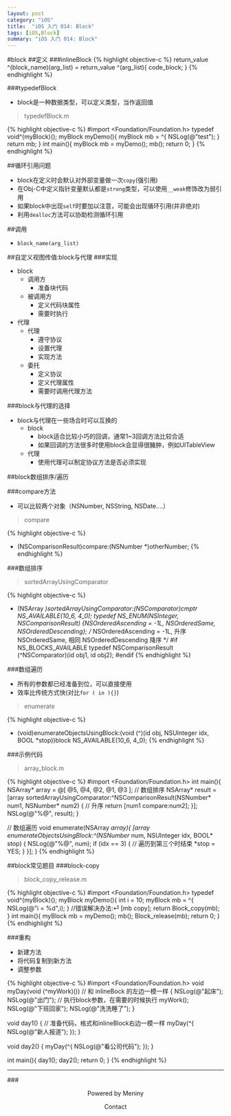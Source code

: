 ```yaml
---
layout: post
category: "iOS"
title:  "iOS 入门 014: Block"
tags: [iOS,Block]
summary: "iOS 入门 014: Block"
---
```

#block
##定义
###inlineBlock
{% highlight objective-c %}
return_value ^(block_name)(arg_list) = return_value ^(arg_list){
	code_block;
}
{% endhighlight %}

###typedefBlock
* block是一种数据类型，可以定义类型，当作返回值  

>typedefBlock.m

{% highlight objective-c %}
#import <Foundation/Foundation.h>
typedef void^(myBlock)();
myBlock myDemo(){
	myBlock mb = ^{
		NSLog(@"test");
	}
	return mb;
}
int main(){
	myBlock mb = myDemo();
	mb();
	return 0;
}
{% endhighlight %}

##循环引用问题
* block在定义时会默认对外部变量做一次`copy`(强引用)  
* 在Obj-C中定义指针变量默认都是`strong`类型，可以使用`__weak`修饰改为弱引用  
* 如果block中出现`self`时要加以注意，可能会出现循环引用(并非绝对)  
* 利用`dealloc`方法可以协助检测循环引用  

##调用
* `block_name(arg_list)`  

##自定义视图传值:block与代理
###实现
* block  
	* 调用方  
		* 准备块代码  
	* 被调用方  
		* 定义代码块属性  
		* 需要时执行  
* 代理  
	* 代理  
		* 遵守协议  
		* 设置代理  
		* 实现方法  
	* 委托  
		* 定义协议  
		* 定义代理属性  
		* 需要时调用代理方法  

###block与代理的选择
* block与代理在一些场合时可以互换的  	
	* block  
		* block适合比较小巧的回调，通常1~3回调方法比较合适  
		* 如果回调的方法很多时使用block会显得很臃肿，例如UITableView  
	* 代理  
		* 使用代理可以制定协议方法是否必须实现  

##block数组排序/遍历

###compare方法
* 可以比较两个对象（NSNumber, NSString, NSDate....）  

>compare

{% highlight objective-c %}
- (NSComparisonResult)compare:(NSNumber *)otherNumber;
{% endhighlight %}

###数组排序
>sortedArrayUsingComparator

{% highlight objective-c %}
- (NSArray *)sortedArrayUsingComparator:(NSComparator)cmptr NS_AVAILABLE(10_6, 4_0);
typedef NS_ENUM(NSInteger, NSComparisonResult) {NSOrderedAscending = -1L, NSOrderedSame, NSOrderedDescending};
/*
NSOrderedAscending = -1L, 升序
NSOrderedSame,            相同
NSOrderedDescending       降序
*/
#if NS_BLOCKS_AVAILABLE
typedef NSComparisonResult (^NSComparator)(id obj1, id obj2);
#endif
{% endhighlight %}

###数组遍历
* 所有的参数都已经准备到位，可以直接使用  
* 效率比传统方式快(对比`for ( in ){}`)  

>enumerate

{% highlight objective-c %}
- (void)enumerateObjectsUsingBlock:(void (^)(id obj, NSUInteger idx, BOOL *stop))block NS_AVAILABLE(10_6, 4_0);
{% endhighlight %}

###示例代码
>array_block.m

{% highlight objective-c %}
#import <Foundation/Foundation.h>
int main(){
	NSArray* array = @[ @5, @4, @2, @1, @3 ];
	// 数组排序
   NSArray* result = [array sortedArrayUsingComparator:^NSComparisonResult(NSNumber* num1, NSNumber* num2) {
   	// 升序
   	return [num1 compare:num2];
    }];
   NSLog(@"%@", result);
}
    
// 数组遍历
void enumerate(NSArray *array){
    [array enumerateObjectsUsingBlock:^(NSNumber* num, NSUInteger idx, BOOL* stop) {
        NSLog(@"%@", num);
        if (idx == 3) { // 遍历到第三个时结束
            *stop = YES;
        }
    }];
}
{% endhighlight %}

##block常见题目
###block-copy
>block_copy_release.m

{% highlight objective-c %}
#import <Foundation/Foundation.h>
typedef void^(myBlock)();
myBlock myDemo(){
	int i = 10;
	myBlock mb = ^{
		NSLog(@"i = %d",i);
	}
	//错误解决办法:⏎ [mb copy];
	return Block_copy(mb);
}
int main(){
	myBlock mb = myDemo();
	mb();
	Block_release(mb);
	return 0;
}
{% endhighlight %}

###重构
* 新建方法  
* 将代码复制到新方法  
* 调整参数  

{% highlight objective-c %}
#import <Foundation/Foundation.h>
void myDay(void (^myWork)()) // 和 inlineBock 的左边一模一样
{
    NSLog(@"起床");
    NSLog(@"出门");
    // 执行block参数，在需要的时候执行
    myWork();
    NSLog(@"下班回家");
    NSLog(@"洗洗睡了");
}
	
void day1()
{
    // 准备代码，格式和inlineBlock右边一模一样
    myDay(^{
        NSLog(@"新人报道");
    });
}
	
void day2()
{
    myDay(^{
        NSLog(@"看公司代码");
    });
}
	
int main(){
	day1();
	day2();
	return 0;
}
{% endhighlight %}
    	
***
###<center>Powered by Meniny</center>
<center>Contact <Meniny@qq.com></center>

